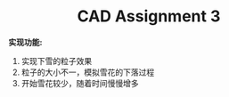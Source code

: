 <center>  <h1> CAD Assignment 3 </center>



**实现功能:**

1. 实现下雪的粒子效果
2. 粒子的大小不一，模拟雪花的下落过程
3. 开始雪花较少，随着时间慢慢增多

